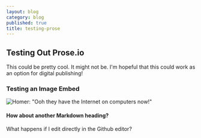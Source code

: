 ```yaml
---
layout: blog
category: blog
published: true
title: testing-prose
---
```

## Testing Out Prose.io

This could be pretty cool. It might not be. I'm hopeful that this could work as an option for digital publishing!

### Testing an Image Embed

![Homer: "Ooh they have the Internet on computers now!"]({{site.baseurl}}/media/1097779.jpg)

#### How about another Markdown heading?
What happens if I edit directly in the Github editor?

